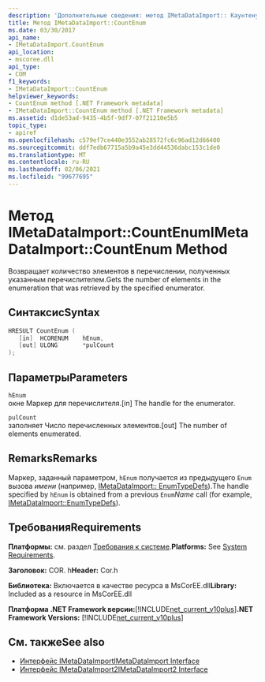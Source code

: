 ```yaml
---
description: 'Дополнительные сведения: метод IMetaDataImport:: Каунтенум'
title: Метод IMetaDataImport::CountEnum
ms.date: 03/30/2017
api_name:
- IMetaDataImport.CountEnum
api_location:
- mscoree.dll
api_type:
- COM
f1_keywords:
- IMetaDataImport::CountEnum
helpviewer_keywords:
- CountEnum method [.NET Framework metadata]
- IMetaDataImport::CountEnum method [.NET Framework metadata]
ms.assetid: d1de53ad-9435-4b5f-9df7-07f21210e5b5
topic_type:
- apiref
ms.openlocfilehash: c579ef7ce440e3552ab28572fc6c96ad12d66400
ms.sourcegitcommit: ddf7edb67715a5b9a45e3dd44536dabc153c1de0
ms.translationtype: MT
ms.contentlocale: ru-RU
ms.lasthandoff: 02/06/2021
ms.locfileid: "99677695"
---
```

# <a name="imetadataimportcountenum-method"></a><span data-ttu-id="c6af8-103">Метод IMetaDataImport::CountEnum</span><span class="sxs-lookup"><span data-stu-id="c6af8-103">IMetaDataImport::CountEnum Method</span></span>

<span data-ttu-id="c6af8-104">Возвращает количество элементов в перечислении, полученных указанным перечислителем.</span><span class="sxs-lookup"><span data-stu-id="c6af8-104">Gets the number of elements in the enumeration that was retrieved by the specified enumerator.</span></span>  
  
## <a name="syntax"></a><span data-ttu-id="c6af8-105">Синтаксис</span><span class="sxs-lookup"><span data-stu-id="c6af8-105">Syntax</span></span>  
  
```cpp  
HRESULT CountEnum (  
   [in]  HCORENUM    hEnum,
   [out] ULONG       *pulCount  
);  
```  
  
## <a name="parameters"></a><span data-ttu-id="c6af8-106">Параметры</span><span class="sxs-lookup"><span data-stu-id="c6af8-106">Parameters</span></span>  

 `hEnum`  
 <span data-ttu-id="c6af8-107">окне Маркер для перечислителя.</span><span class="sxs-lookup"><span data-stu-id="c6af8-107">[in] The handle for the enumerator.</span></span>  
  
 `pulCount`  
 <span data-ttu-id="c6af8-108">заполняет Число перечисленных элементов.</span><span class="sxs-lookup"><span data-stu-id="c6af8-108">[out] The number of elements enumerated.</span></span>  
  
## <a name="remarks"></a><span data-ttu-id="c6af8-109">Remarks</span><span class="sxs-lookup"><span data-stu-id="c6af8-109">Remarks</span></span>  

 <span data-ttu-id="c6af8-110">Маркер, заданный параметром, `hEnum` получается из предыдущего `Enum` вызова *имени* (например, [IMetaDataImport:: EnumTypeDefs](imetadataimport-enumtypedefs-method.md)).</span><span class="sxs-lookup"><span data-stu-id="c6af8-110">The handle specified by `hEnum` is obtained from a previous `Enum`*Name* call (for example, [IMetaDataImport::EnumTypeDefs](imetadataimport-enumtypedefs-method.md)).</span></span>  
  
## <a name="requirements"></a><span data-ttu-id="c6af8-111">Требования</span><span class="sxs-lookup"><span data-stu-id="c6af8-111">Requirements</span></span>  

 <span data-ttu-id="c6af8-112">**Платформы:** см. раздел [Требования к системе](../../get-started/system-requirements.md).</span><span class="sxs-lookup"><span data-stu-id="c6af8-112">**Platforms:** See [System Requirements](../../get-started/system-requirements.md).</span></span>  
  
 <span data-ttu-id="c6af8-113">**Заголовок:** COR. h</span><span class="sxs-lookup"><span data-stu-id="c6af8-113">**Header:** Cor.h</span></span>  
  
 <span data-ttu-id="c6af8-114">**Библиотека:** Включается в качестве ресурса в MsCorEE.dll</span><span class="sxs-lookup"><span data-stu-id="c6af8-114">**Library:** Included as a resource in MsCorEE.dll</span></span>  
  
 <span data-ttu-id="c6af8-115">**Платформа .NET Framework версии:**[!INCLUDE[net_current_v10plus](../../../../includes/net-current-v10plus-md.md)]</span><span class="sxs-lookup"><span data-stu-id="c6af8-115">**.NET Framework Versions:** [!INCLUDE[net_current_v10plus](../../../../includes/net-current-v10plus-md.md)]</span></span>  
  
## <a name="see-also"></a><span data-ttu-id="c6af8-116">См. также</span><span class="sxs-lookup"><span data-stu-id="c6af8-116">See also</span></span>

- [<span data-ttu-id="c6af8-117">Интерфейс IMetaDataImport</span><span class="sxs-lookup"><span data-stu-id="c6af8-117">IMetaDataImport Interface</span></span>](imetadataimport-interface.md)
- [<span data-ttu-id="c6af8-118">Интерфейс IMetaDataImport2</span><span class="sxs-lookup"><span data-stu-id="c6af8-118">IMetaDataImport2 Interface</span></span>](imetadataimport2-interface.md)
